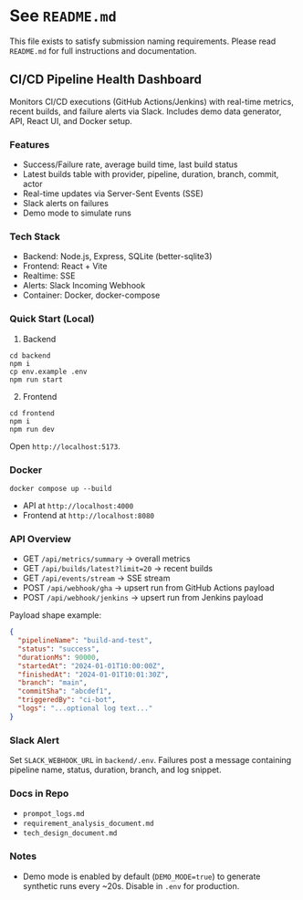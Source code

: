 # See `README.md`

This file exists to satisfy submission naming requirements. Please read `README.md` for full instructions and documentation.
## CI/CD Pipeline Health Dashboard

Monitors CI/CD executions (GitHub Actions/Jenkins) with real-time metrics, recent builds, and failure alerts via Slack. Includes demo data generator, API, React UI, and Docker setup.

### Features
- Success/Failure rate, average build time, last build status
- Latest builds table with provider, pipeline, duration, branch, commit, actor
- Real-time updates via Server-Sent Events (SSE)
- Slack alerts on failures
- Demo mode to simulate runs

### Tech Stack
- Backend: Node.js, Express, SQLite (better-sqlite3)
- Frontend: React + Vite
- Realtime: SSE
- Alerts: Slack Incoming Webhook
- Container: Docker, docker-compose

### Quick Start (Local)
1. Backend
```
cd backend
npm i
cp env.example .env
npm run start
```
2. Frontend
```
cd frontend
npm i
npm run dev
```
Open `http://localhost:5173`.

### Docker
```
docker compose up --build
```
- API at `http://localhost:4000`
- Frontend at `http://localhost:8080`

### API Overview
- GET `/api/metrics/summary` → overall metrics
- GET `/api/builds/latest?limit=20` → recent builds
- GET `/api/events/stream` → SSE stream
- POST `/api/webhook/gha` → upsert run from GitHub Actions payload
- POST `/api/webhook/jenkins` → upsert run from Jenkins payload

Payload shape example:
```json
{
  "pipelineName": "build-and-test",
  "status": "success",
  "durationMs": 90000,
  "startedAt": "2024-01-01T10:00:00Z",
  "finishedAt": "2024-01-01T10:01:30Z",
  "branch": "main",
  "commitSha": "abcdef1",
  "triggeredBy": "ci-bot",
  "logs": "...optional log text..."
}
```

### Slack Alert
Set `SLACK_WEBHOOK_URL` in `backend/.env`. Failures post a message containing pipeline name, status, duration, branch, and log snippet.

### Docs in Repo
- `prompot_logs.md`
- `requirement_analysis_document.md`
- `tech_design_document.md`

### Notes
- Demo mode is enabled by default (`DEMO_MODE=true`) to generate synthetic runs every ~20s. Disable in `.env` for production.

